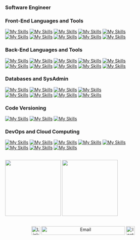 ### Software Engineer

### **Front-End Languages and Tools**
[![My Skills](https://skillicons.dev/icons?i=js)](https://developer.mozilla.org/en-US/docs/Web/JavaScript)
[![My Skills](https://skillicons.dev/icons?i=ts)](https://www.typescriptlang.org/docs/)
[![My Skills](https://skillicons.dev/icons?i=react)](https://react.dev)
[![My Skills](https://skillicons.dev/icons?i=next)](https://nextjs.org)
[![My Skills](https://skillicons.dev/icons?i=tailwind)](https://tailwindcss.com)
<br>
[![My Skills](https://skillicons.dev/icons?i=html)](https://developer.mozilla.org/en-US/docs/Web/HTML)
[![My Skills](https://skillicons.dev/icons?i=css)](https://developer.mozilla.org/en-US/docs/Web/CSS)
[![My Skills](https://skillicons.dev/icons?i=figma)](https://www.figma.com)
[![My Skills](https://skillicons.dev/icons?i=prisma)](https://www.prisma.io/docs)
[![My Skills](https://skillicons.dev/icons?i=cypress)](https://www.cypress.io)

### **Back-End Languages and Tools**
[![My Skills](https://skillicons.dev/icons?i=py)](https://www.python.org)
[![My Skills](https://skillicons.dev/icons?i=django)](https://www.djangoproject.com)
[![My Skills](https://skillicons.dev/icons?i=fastapi)](https://fastapi.tiangolo.com)
[![My Skills](https://skillicons.dev/icons?i=flask)](https://flask.palletsprojects.com/en/stable/)
[![My Skills](https://skillicons.dev/icons?i=selenium)](https://selenium-python.readthedocs.io)
<br>
[![My Skills](https://skillicons.dev/icons?i=nodejs)](https://nodejs.org/docs/latest/api/)
[![My Skills](https://skillicons.dev/icons?i=express)](https://expressjs.com/)
[![My Skills](https://skillicons.dev/icons?i=postman)](https://www.postman.com)
[![My Skills](https://skillicons.dev/icons?i=kafka)](https://kafka.apache.org/20/documentation.html)
[![My Skills](https://skillicons.dev/icons?i=sentry)](https://docs.sentry.io/)



### **Databases and SysAdmin**
[![My Skills](https://skillicons.dev/icons?i=postgres)](https://www.postgresql.org)
[![My Skills](https://skillicons.dev/icons?i=mysql)](https://www.mysql.com)
[![My Skills](https://skillicons.dev/icons?i=mongodb)](https://www.mongodb.com)
[![My Skills](https://skillicons.dev/icons?i=redis)](https://redis.io/docs/latest/)
<br>
[![My Skills](https://skillicons.dev/icons?i=supabase)](https://supabase.com/docs)
[![My Skills](https://skillicons.dev/icons?i=sqlite)](https://www.sqlite.org/docs.html)
[![My Skills](https://skillicons.dev/icons?i=debian)](https://www.debian.org)
[![My Skills](https://skillicons.dev/icons?i=ubuntu)](https://ubuntu.com)

### **Code Versioning**
[![My Skills](https://skillicons.dev/icons?i=git)](https://git-scm.com)
[![My Skills](https://skillicons.dev/icons?i=github)](https://github.com)
[![My Skills](https://skillicons.dev/icons?i=githubactions)](https://docs.github.com/en/actions)

### **DevOps and Cloud Computing**
[![My Skills](https://skillicons.dev/icons?i=docker)](https://www.docker.com)
[![My Skills](https://skillicons.dev/icons?i=kubernetes)](https://kubernetes.io)
[![My Skills](https://skillicons.dev/icons?i=aws)](https://docs.aws.amazon.com/)
[![My Skills](https://skillicons.dev/icons?i=azure)](https://azure.microsoft.com/)
[![My Skills](https://skillicons.dev/icons?i=gcp)](https://cloud.google.com)
<br>
[![My Skills](https://skillicons.dev/icons?i=cloudflare)](https://developers.cloudflare.com/)
[![My Skills](https://skillicons.dev/icons?i=grafana)](https://grafana.com/docs/)
[![My Skills](https://skillicons.dev/icons?i=prometheus)](https://prometheus.io/docs/introduction/overview/)

<br>

<div>
  <img height="180em" src="https://github-readme-stats.vercel.app/api?username=SamuelAMT&show_icons=true&theme=tokyonight&include_all_commits=true&count_private=true"/>
  <img height="180em" src="https://github-readme-stats.vercel.app/api/top-langs/?username=SamuelAMT&layout=compact&langs_count=16&theme=tokyonight"/>
</div>
  
 ##
  
<div align="center">
  <a href="https://www.linkedin.com/in/samuel-miranda-software-py/" target="_blank">
    <img src="https://img.shields.io/badge/LinkedIn-0077B5?style=for-the-badge&logo=linkedin&logoColor=white" height="28" alt="LinkedIn"></a>
  
  <a href="mailto:samuelmirandasamt@gmail.com?subject=Subject%20Here" target="_blank">
    <img src="https://img.shields.io/badge/-samuelmirandasamt@gmail.com-6633cc?style=flat-square&logo=Gmail&logoColor=white" height="28" width="270" alt="Email"></a>
  
  <a href="https://www.instagram.com/samuelmirandamg" target="_blank">
    <img src="https://img.shields.io/badge/Instagram-E4405F?style=for-the-badge&logo=instagram&logoColor=white" height="28" alt="Instagram"></a>
</div>
